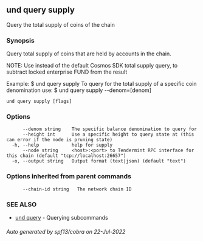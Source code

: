 ## und query supply

Query the total supply of coins of the chain

### Synopsis

Query total supply of coins that are held by accounts in the chain.

NOTE: Use instead of the default Cosmos SDK total supply query, to subtract locked enterprise FUND from the result

Example:
 $ und query supply
To query for the total supply of a specific coin denomination use:
 $ und query supply --denom=[denom]

```
und query supply [flags]
```

### Options

```
      --denom string    The specific balance denomination to query for
      --height int      Use a specific height to query state at (this can error if the node is pruning state)
  -h, --help            help for supply
      --node string     <host>:<port> to Tendermint RPC interface for this chain (default "tcp://localhost:26657")
  -o, --output string   Output format (text|json) (default "text")
```

### Options inherited from parent commands

```
      --chain-id string   The network chain ID
```

### SEE ALSO

* [und query](und_query.md)	 - Querying subcommands

###### Auto generated by spf13/cobra on 22-Jul-2022
